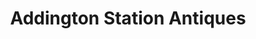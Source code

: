 ---
title: "Addington Station Antiques"
url: /addington/addington-station-antiques/
shop: antiques
---